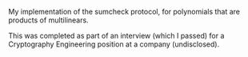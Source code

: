 My implementation of the sumcheck protocol, for polynomials that are products of multilinears.

This was completed as part of an interview (which I passed) for a Cryptography Engineering position at a company (undisclosed).
